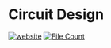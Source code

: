 # Circuit Design
[![website](https://github.takahashi65.info/lib_badge/website-up.svg)](https://github.com/Suzhou65/Suzhou65.github.io/tree/master/lib_circuit)
[![File Count](https://img.shields.io/github/directory-file-count/Suzhou65/Suzhou65.github.io/lib_circuit)](https://shields.io/category/size)